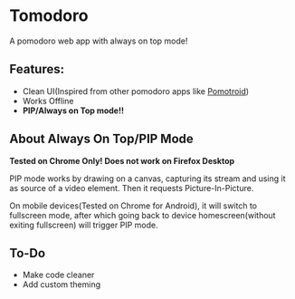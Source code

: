 # Tomodoro
 A pomodoro web app with always on top mode!

## Features:
* Clean UI(Inspired from other pomodoro apps like [Pomotroid](https://github.com/Splode/pomotroid))
* Works Offline
* **PIP/Always on Top mode!!**

## About Always On Top/PIP Mode
**Tested on Chrome Only! Does not work on Firefox Desktop**

PIP mode works by drawing on a canvas, capturing its stream and using it as source of a video element. Then it requests Picture-In-Picture.

On mobile devices(Tested on Chrome for Android), it will switch to fullscreen mode, after which going back to device homescreen(without exiting fullscreen) will trigger PIP mode. 


## To-Do
* Make code cleaner
* Add custom theming